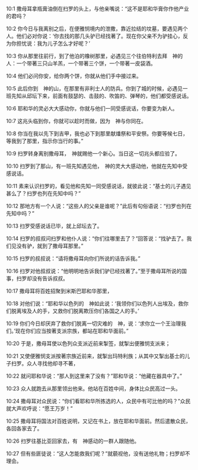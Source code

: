 <a id="1"></a>10:1  撒母耳拿瓶膏油倒在扫罗的头上，与他亲嘴说：“这不是耶和华膏你作他产业的君吗？  

<a id="2"></a>10:2  你今日与我离别之后，在便雅悯境内的泄撒，靠近拉结的坟墓，要遇见两个人。他们必对你说：‘你去找的那几头驴已经找著了。现在你父亲不为驴挂心，反为你担忧说：我为儿子怎么才好呢？’  

<a id="3"></a>10:3  你从那里往前行，到了他泊的橡树那里，必遇见三个往伯特利去拜　神的人：一个带著三只山羊羔，一个带著三个饼，一个带著一皮袋酒。  

<a id="4"></a>10:4  他们必问你安，给你两个饼，你就从他们手中接过来。  

<a id="5"></a>10:5  此后你到　神的山，在那里有非利士人的防兵。你到了城的时候，必遇见一班先知从邱坛下来，前面有鼓瑟的、击鼓的、吹笛的、弹琴的，他们都受感说话。  

<a id="6"></a>10:6  耶和华的灵必大大感动你，你就与他们一同受感说话，你要变为新人。  

<a id="7"></a>10:7  这兆头临到你，你就可以趁时而做，因为　神与你同在。  

<a id="8"></a>10:8  你当在我以先下到吉甲，我也必下到那里献燔祭和平安祭。你要等候七日，等我到了那里，指示你当行的事。”  

<a id="9"></a>10:9  扫罗转身离别撒母耳，　神就赐他一个新心。当日这一切兆头都应验了。  

<a id="10"></a>10:10  扫罗到了那山，有一班先知遇见他，　神的灵大大感动他，他就在先知中受感说话。  

<a id="11"></a>10:11  素来认识扫罗的，看见他和先知一同受感说话，就彼此说：“基士的儿子遇见甚么了？扫罗也列在先知中吗？”  

<a id="12"></a>10:12  那地方有一个人说：“这些人的父亲是谁呢？”此后有句俗语说：“扫罗也列在先知中吗？”  

<a id="13"></a>10:13  扫罗受感说话已毕，就上邱坛去了。  

<a id="14"></a>10:14  扫罗的叔叔问扫罗和他仆人说：“你们往哪里去了？”回答说：“找驴去了。我们见没有驴，就到了撒母耳那里。”  

<a id="15"></a>10:15  扫罗的叔叔说：“请将撒母耳向你们所说的话告诉我。”  

<a id="16"></a>10:16  扫罗对他叔叔说：“他明明地告诉我们驴已经找著了。”至于撒母耳所说的国事，扫罗却没有告诉叔叔。  

<a id="17"></a>10:17  撒母耳将百姓招聚到米斯巴耶和华那里，　  

<a id="18"></a>10:18  对他们说：“耶和华以色列的　神如此说：‘我领你们以色列人出埃及，救你们脱离埃及人的手，又救你们脱离欺压你们各国之人的手。’  

<a id="19"></a>10:19  你们今日却厌弃了救你们脱离一切灾难的　神，说：‘求你立一个王治理我们。’现在你们应当按著支派宗族，都站在耶和华面前。”  

<a id="20"></a>10:20  于是，撒母耳使以色列众支派近前来掣签，就掣出便雅悯支派来；  

<a id="21"></a>10:21  又使便雅悯支派按著宗族近前来，就掣出玛特利族；从其中又掣出基士的儿子扫罗。众人寻找他却寻不著，  

<a id="22"></a>10:22  就问耶和华说：“那人到这里来了没有？”耶和华说：“他藏在器具中了。”  

<a id="23"></a>10:23  众人就跑去从那里领出他来。他站在百姓中间，身体比众民高过一头。  

<a id="24"></a>10:24  撒母耳对众民说：“你们看耶和华所拣选的人，众民中有可比他的吗？”众民就大声欢呼说：“愿王万岁！”  

<a id="25"></a>10:25  撒母耳将国法对百姓说明，又记在书上，放在耶和华面前。然后遣散众民，各回各家去了。  

<a id="26"></a>10:26  扫罗往基比亚回家去，有　神感动的一群人跟随他。  

<a id="27"></a>10:27  但有些匪徒说：“这人怎能救我们呢？”就藐视他，没有送他礼物；扫罗却不理会。  
